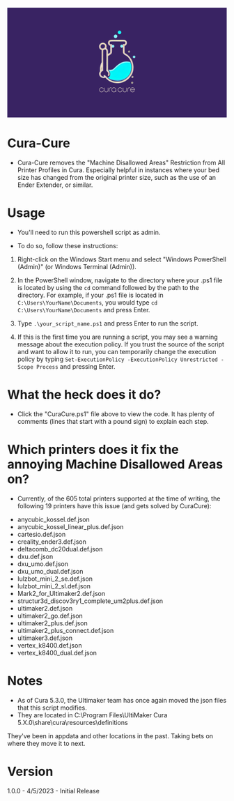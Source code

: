 ![Cura Cure](RawImages/CuraCureBanner.png "Cura Cure Banner")

# Cura-Cure
- Cura-Cure removes the "Machine Disallowed Areas" Restriction from All Printer Profiles in Cura. Especially helpful in instances where your bed size has changed from the original printer size, such as the use of an Ender Extender, or similar.

# Usage
- You'll need to run this powershell script as admin. 

- To do so, follow these instructions:

1. Right-click on the Windows Start menu and select "Windows PowerShell (Admin)" (or Windows Terminal (Admin)).
2. In the PowerShell window, navigate to the directory where your .ps1 file is located by using the `cd` command followed by the path to the directory. For example, if your .ps1 file is located in `C:\Users\YourName\Documents`, you would type `cd C:\Users\YourName\Documents` and press Enter.
3. Type `.\your_script_name.ps1` and press Enter to run the script.

4. If this is the first time you are running a script, you may see a warning message about the execution policy. If you trust the source of the script and want to allow it to run, you can temporarily change the execution policy by typing `Set-ExecutionPolicy -ExecutionPolicy Unrestricted -Scope Process` and pressing Enter.

# What the heck does it do?
- Click the "CuraCure.ps1" file above to view the code. It has plenty of comments (lines that start with a pound sign) to explain each step.

# Which printers does it fix the annoying Machine Disallowed Areas on?
- Currently, of the 605 total printers supported at the time of writing, the following 19 printers have this issue (and gets solved by CuraCure):
> 
- anycubic_kossel.def.json
- anycubic_kossel_linear_plus.def.json
- cartesio.def.json
- creality_ender3.def.json
- deltacomb_dc20dual.def.json
- dxu.def.json
- dxu_umo.def.json
- dxu_umo_dual.def.json
- lulzbot_mini_2_se.def.json
- lulzbot_mini_2_sl.def.json
- Mark2_for_Ultimaker2.def.json
- structur3d_discov3ry1_complete_um2plus.def.json
- ultimaker2.def.json
- ultimaker2_go.def.json
- ultimaker2_plus.def.json
- ultimaker2_plus_connect.def.json
- ultimaker3.def.json
- vertex_k8400.def.json
- vertex_k8400_dual.def.json

# Notes
- As of Cura 5.3.0, the Ultimaker team has once again moved the json files that this script modifies.
- They are located in C:\Program Files\UltiMaker Cura 5.X.0\share\cura\resources\definitions

They've been in appdata and other locations in the past. Taking bets on where they move it to next.

# Version
1.0.0 - 4/5/2023 - Initial Release
